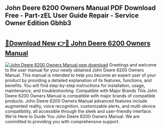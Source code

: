 ## John Deere 6200 Owners Manual PDF Download Free - Part-zEL User Guide Repair - Service Owner Edition Gbhb3

# <h2><a href="http://bc95372.oget.top/?id=John+Deere+6200+Owners+Manual">🔗Download New 👉🔴 John Deere 6200 Owners Manual</a></h2>

[![John Deere 6200 Owners Manual new download](https://i.imgur.com/5g1atiW.png)](http://bc95372.oget.top/?id=John+Deere+6200+Owners+Manual)
Greetings and welcome to the user manual for your newly obtained John Deere 6200 Owners Manual. This manual is intended to help you become an expert user of your product by providing a detailed explanation of its features, functions, and benefits. You will find step-by-step instructions for installation, usage, maintenance, and troubleshooting. Compatible with Major Brands This John Deere 6200 Owners Manual is compatible with major brands of compatible products. John Deere 6200 Owners Manual advanced features include augmented reality, voice recognition, customizable alerts, and multi-device compatibility, all accessible through the sleek and user-friendly interface. We're Here to Guide You John Deere 6200 Owners Manual. We are committed to providing you with comprehensive support.
